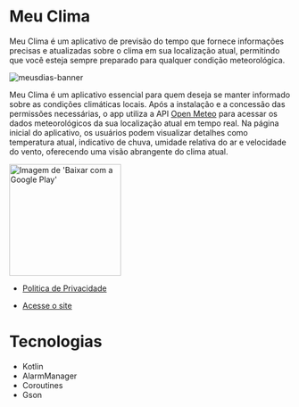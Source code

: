 # Meu Clima
Meu Clima é um aplicativo de previsão do tempo que fornece informações precisas e atualizadas sobre o clima em sua localização atual, permitindo que você esteja sempre preparado para qualquer condição meteorológica.

![meusdias-banner](https://deyvidandrades.github.io/MeuClima/meuclima_banner.png)

Meu Clima é um aplicativo essencial para quem deseja se manter informado sobre as condições climáticas locais. Após a instalação e a concessão das permissões necessárias, o app utiliza a API [Open Meteo](https://open-meteo.com/) para acessar os dados meteorológicos da sua localização atual em tempo real. Na página inicial do aplicativo, os usuários podem visualizar detalhes como temperatura atual, indicativo de chuva, umidade relativa do ar e velocidade do vento, oferecendo uma visão abrangente do clima atual.

<a href="https://play.google.com/store/apps/details?id=com.deyvidandrades.meuclima" target="_blank">
  <img src="https://play.google.com/intl/en_us/badges/static/images/badges/en_badge_web_generic.png" width="200" alt="Imagem de 'Baixar com a Google Play'">
</a>

- [Politica de Privacidade](https://deyvidandrades.github.io/MeuClima/termos/)

- [Acesse o site](https://deyvidandrades.github.io/MeuClima/)

# Tecnologias

* Kotlin
* AlarmManager
* Coroutines
* Gson
